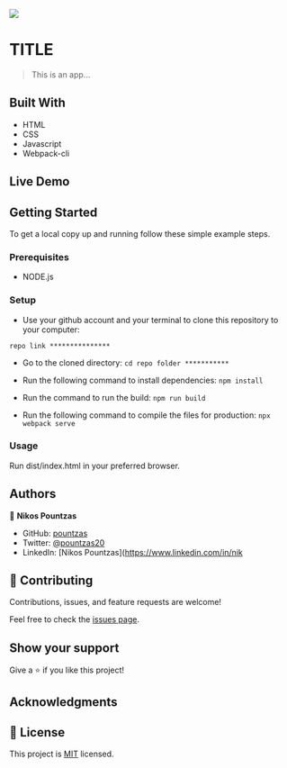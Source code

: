 ![](https://img.shields.io/badge/Microverse-blueviolet)

# TITLE

> This is an app...


## Built With

- HTML
- CSS
- Javascript
- Webpack-cli
## Live Demo

<!-- [My Transactions App Live!](URL) -->

## Getting Started

To get a local copy up and running follow these simple example steps.

### Prerequisites
  
- NODE.js

### Setup

- Use your github account and your terminal to clone this repository to your computer:

`repo link ***************`

- Go to the cloned directory:
`cd repo folder ***********`

- Run the following command to install dependencies:
`npm install`

- Run the command to run the build:
`npm run build`

- Run the following command to compile the files for production:
`npx webpack serve`

### Usage

Run dist/index.html in your preferred browser.

<!-- ### Run tests

- On the terminal `cd` to the folder you just cloned.
- On the terminal type `rspec`. -->

## Authors

👤 **Nikos Pountzas**

- GitHub: [pountzas](https://github.com/pountzas)
- Twitter: [@pountzas20](https://twitter.com/pountzas20)
- LinkedIn: [Nikos Pountzas](https://www.linkedin.com/in/nik

## 🤝 Contributing

Contributions, issues, and feature requests are welcome!

Feel free to check the [issues page](URL).

## Show your support

Give a ⭐️ if you like this project!

## Acknowledgments


## 📝 License

This project is [MIT](./MIT.md) licensed.
